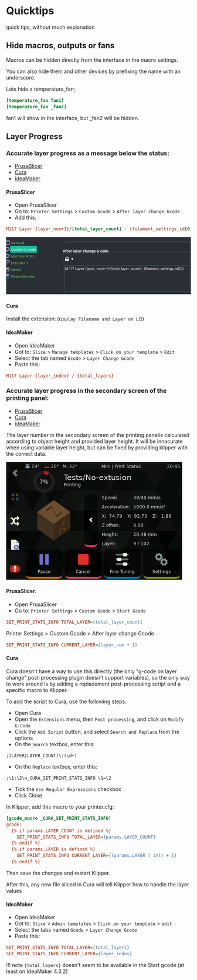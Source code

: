 # Quicktips
quick tips, without much explanation


## Hide macros, outputs or fans

Macros can be hidden directly from the interface in the macro settings.

You can also hide them and other devices by prefixing the name with an underscore.

Lets hide a temperature_fan:

```ini
[temperature_fan fan1]
[temperature_fan _fan2]
```

fan1 will show in the interface, but _fan2 will be hidden.


## Layer Progress

### Accurate layer progress as a message below the status:

* [PrusaSlicer](#prusaslicer)
* [Cura](#cura)
* [ideaMaker](#ideamaker)

#### PrusaSlicer

* Open PrusaSlicer
* Go to: `Printer Settings` > `Custom Gcode` > `After layer change Gcode`
* Add this:

```ini
M117 Layer {layer_num+1}/[total_layer_count] : {filament_settings_id[0]}
```

![Layer_progress](img/quicktips/PS_SS_Layer_progress.png)

#### Cura

Install the extension: `Display Filename and Layer on LCD`


#### IdeaMaker

* Open IdeaMaker
* Got to: `Slice` > `Manage templates` > `Click on your template` > `Edit`
* Select the tab named `Gcode` > `Layer Change Gcode`
* Paste this:

```ini
M117 Layer {layer_index} / {total_layers}
```

### Accurate layer progress in the secondary screen of the printing panel:

* [PrusaSlicer](#prusaslicer_1)
* [Cura](#cura_1)
* [ideaMaker](#ideamaker_1)

The layer number in the secondary screen of the printing panelis calculated according to object height and provided layer height.
It will be innacurate when using variable layer height, but can be fixed by providing klipper with the correct data.

![speed_screenshot](img/panels/job_status_speed.png)


#### PrusaSlicer:

* Open PrusaSlicer
* Go to: `Printer Settings` > `Custom Gcode` > `Start Gcode`

```ini
SET_PRINT_STATS_INFO TOTAL_LAYER=[total_layer_count]
```
Printer Settings > Custom Gcode > After layer change Gcode

```ini
SET_PRINT_STATS_INFO CURRENT_LAYER={layer_num + 1}
```


#### Cura

Cura doesn't have a way to use this directly (the only "g-code on layer change" post-processing plugin doesn't support variables),
so the only way to work around is by adding a replacement post-processing script and a specific macro to Klipper.

To add the script to Cura, use the following steps:

* Open Cura
* Open the `Extensions` menu, then `Post processing`, and click on `Modify G-Code`
* Click the `Add Script` button, and select `Search and Replace` from the options
* On the `Search` textbox, enter this:

```
;(LAYER|LAYER_COUNT)\:(\d+)
```

* On the `Replace` textbox, enter this:

```
;\1:\2\n_CURA_SET_PRINT_STATS_INFO \1=\2
```

* Tick the `Use Regular Expressions` checkbox
* Click Close

In Klipper, add this macro to your printer.cfg:

```ini
[gcode_macro _CURA_SET_PRINT_STATS_INFO]
gcode:
  {% if params.LAYER_COUNT is defined %}
    SET_PRINT_STATS_INFO TOTAL_LAYER={params.LAYER_COUNT}
  {% endif %}
  {% if params.LAYER is defined %}
    SET_PRINT_STATS_INFO CURRENT_LAYER={(params.LAYER | int) + 1}
  {% endif %}
```

Then save the changes and restart Klipper.

After this, any new file sliced in Cura will tell Klipper how to handle the layer values


#### IdeaMaker

* Open IdeaMaker
* Got to: `Slice` > `Admin templates` > `Click on your template` > `edit`
* Select the tabs named `Gcode` > `Layer Change Gcode`
* Paste this:

```ini
SET_PRINT_STATS_INFO TOTAL_LAYER={total_layers}
SET_PRINT_STATS_INFO CURRENT_LAYER={layer_index}
```

!!! note
    `{total_layers}` doesn't seem to be available in the Start gcode (at least on IdeaMaker 4.3.2)
